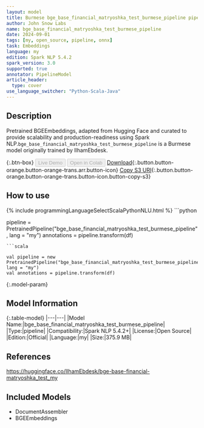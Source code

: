 ```yaml
---
layout: model
title: Burmese bge_base_financial_matryoshka_test_burmese_pipeline pipeline BGEEmbeddings from IlhamEbdesk
author: John Snow Labs
name: bge_base_financial_matryoshka_test_burmese_pipeline
date: 2024-09-01
tags: [my, open_source, pipeline, onnx]
task: Embeddings
language: my
edition: Spark NLP 5.4.2
spark_version: 3.0
supported: true
annotator: PipelineModel
article_header:
  type: cover
use_language_switcher: "Python-Scala-Java"
---
```


## Description

Pretrained BGEEmbeddings, adapted from Hugging Face and curated to provide scalability and production-readiness using Spark NLP.`bge_base_financial_matryoshka_test_burmese_pipeline` is a Burmese model originally trained by IlhamEbdesk.

{:.btn-box}
<button class="button button-orange" disabled>Live Demo</button>
<button class="button button-orange" disabled>Open in Colab</button>
[Download](https://s3.amazonaws.com/auxdata.johnsnowlabs.com/public/models/bge_base_financial_matryoshka_test_burmese_pipeline_my_5.4.2_3.0_1725198515678.zip){:.button.button-orange.button-orange-trans.arr.button-icon}
[Copy S3 URI](s3://auxdata.johnsnowlabs.com/public/models/bge_base_financial_matryoshka_test_burmese_pipeline_my_5.4.2_3.0_1725198515678.zip){:.button.button-orange.button-orange-trans.button-icon.button-copy-s3}

## How to use



<div class="tabs-box" markdown="1">
{% include programmingLanguageSelectScalaPythonNLU.html %}
```python

pipeline = PretrainedPipeline("bge_base_financial_matryoshka_test_burmese_pipeline", lang = "my")
annotations =  pipeline.transform(df)   

```
```scala

val pipeline = new PretrainedPipeline("bge_base_financial_matryoshka_test_burmese_pipeline", lang = "my")
val annotations = pipeline.transform(df)

```
</div>

{:.model-param}
## Model Information

{:.table-model}
|---|---|
|Model Name:|bge_base_financial_matryoshka_test_burmese_pipeline|
|Type:|pipeline|
|Compatibility:|Spark NLP 5.4.2+|
|License:|Open Source|
|Edition:|Official|
|Language:|my|
|Size:|375.9 MB|

## References

https://huggingface.co/IlhamEbdesk/bge-base-financial-matryoshka_test_my

## Included Models

- DocumentAssembler
- BGEEmbeddings